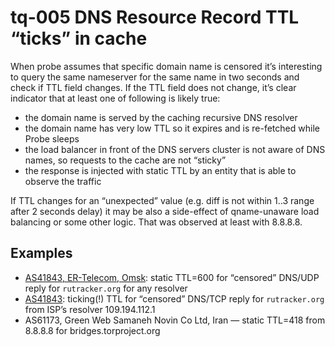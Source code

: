 # tq-005 DNS Resource Record TTL “ticks” in cache

When probe assumes that specific domain name is censored it’s interesting to
query the same nameserver for the same name in two seconds and check if TTL
field changes. If the TTL field does not change, it’s clear indicator that at
least one of following is likely true:

- the domain name is served by the caching recursive DNS resolver
- the domain name has very low TTL so it expires and is re-fetched while Probe sleeps
- the load balancer in front of the DNS servers cluster is not aware of DNS names, so requests to the cache are not “sticky”
- the response is injected with static TTL by an entity that is able to observe the traffic

If TTL changes for an “unexpected” value (e.g. diff is not within 1..3 range
after 2 seconds delay) it may be also a side-effect of qname-unaware load
balancing or some other logic. That was observed at least with 8.8.8.8.

## Examples

- [AS41843, ER-Telecom, Omsk](https://github.com/ooni/probe/issues/647#issuecomment-275999682): static TTL=600 for “censored” DNS/UDP reply for `rutracker.org` for any resolver
- [AS41843](https://github.com/ooni/probe/issues/647#issuecomment-275999682): ticking(!) TTL for “censored” DNS/TCP reply for `rutracker.org` from ISP’s resolver 109.194.112.1
- AS61173, Green Web Samaneh Novin Co Ltd, Iran — static TTL=418 from 8.8.8.8 for bridges.torproject.org
